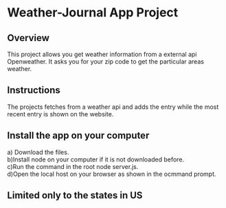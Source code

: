 # Weather-Journal App Project

## Overview
This project allows you get weather information from a external api Openweather. It asks you for your zip code to get the particular areas weather. 

## Instructions
The projects fetches from a weather api and adds the entry while the most recent entry is shown on the website.

## Install the app on your computer
 a) Download the files. <br>
 b)Install node on your computer if it is not downloaded before. <br>
 c)Run the command in the root node server.js. <br>
 d)Open the local host on your browser as shown in the ocmmand prompt.
  ## Limited only to the states in US
